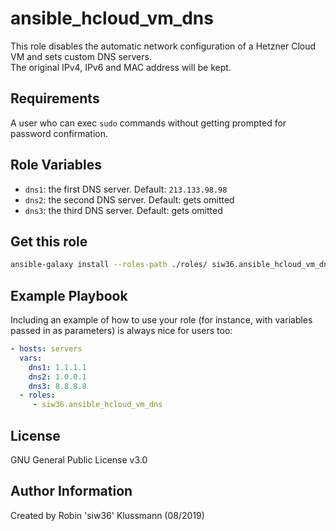 ansible_hcloud_vm_dns
=========

This role disables the automatic network configuration of a Hetzner Cloud VM and sets custom DNS servers.  
The original IPv4, IPv6 and MAC address will be kept.  

Requirements
------------

A user who can exec `sudo` commands without getting prompted for password confirmation.  

Role Variables
--------------

- `dns1`: the first DNS server. Default: `213.133.98.98`
- `dns2`: the second DNS server. Default: gets omitted
- `dns3`: the third DNS server. Default: gets omitted

Get this role
------------
```bash
ansible-galaxy install --roles-path ./roles/ siw36.ansible_hcloud_vm_dns
```

Example Playbook
----------------

Including an example of how to use your role (for instance, with variables passed in as parameters) is always nice for users too:

```yaml
- hosts: servers
  vars:
    dns1: 1.1.1.1
    dns2: 1.0.0.1
    dns3: 8.8.8.8
  - roles:
     - siw36.ansible_hcloud_vm_dns
```

License
-------

GNU General Public License v3.0

Author Information
------------------

Created by Robin 'siw36' Klussmann (08/2019)

